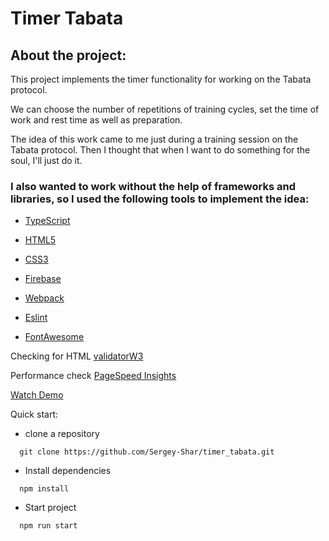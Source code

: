 # Timer Tabata

## About the project:


This project implements the timer functionality for working on the Tabata protocol.  

We can choose the number of repetitions of training cycles, set the time of work and rest time as well as preparation. 


The idea of this work came to me just during a training session on the Tabata protocol. Then I thought that when I want to do something for the soul, I'll just do it.

### I also wanted to work without the help of frameworks and libraries, so I used the following tools to implement the idea:

- [TypeScript](https://www.typescriptlang.org/)

- [HTML5](https://www.w3.org/TR/2011/WD-html5-20110405/)

- [CSS3](https://developer.mozilla.org/ru/docs/Learn/Getting_started_with_the_web/CSS_basics)

- [Firebase](https://firebase.google.com/)

- [Webpack](https://webpack.js.org/)

- [Eslint](https://eslint.org/)

- [FontAwesome](https://fontawesome.com/)


Checking for HTML  [validatorW3](https://validator.w3.org/nu/?doc=https%3A%2F%2Ftabata-timer-app-932a8.web.app%2F )

Performance check  [PageSpeed Insights](https://pagespeed.web.dev/report?url=https%3A%2F%2Ftabata-timer-app-932a8.web.app%2F&form_factor=desktop)


[Watch Demo](https://tabata-timer-app-932a8.web.app/) 


Quick start:

- clone a repository

```
  git clone https://github.com/Sergey-Shar/timer_tabata.git
```

- Install dependencies

```
  npm install
```

- Start project

```
  npm run start
```

